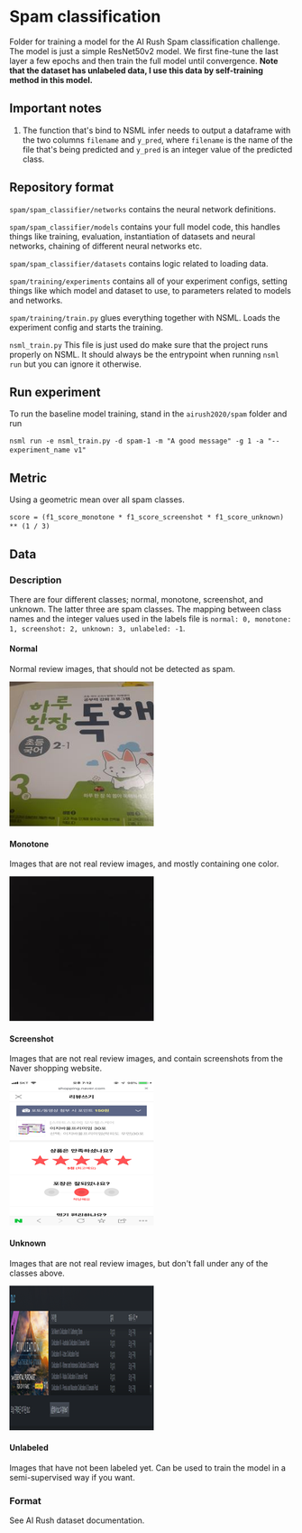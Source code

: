 # Spam classification

Folder for training a model for the AI Rush Spam classification challenge. The model is just a simple ResNet50v2
model. We first fine-tune the last layer a few epochs and then train the full model until convergence. **Note that the
dataset has unlabeled data, I use this data by self-training method in this model.** 

## Important notes
1. The function that's bind to NSML infer needs to output a dataframe with the two columns `filename` and `y_pred`,
where `filename` is the name of the file that's being predicted and `y_pred` is an integer value of the predicted class.

## Repository format
`spam/spam_classifier/networks` contains the neural network definitions.

`spam/spam_classifier/models` contains your full model code, this handles things like training, evaluation, 
instantiation of datasets and neural networks, chaining of different neural networks etc.

`spam/spam_classifier/datasets` contains logic related to loading data.

`spam/training/experiments` contains all of your experiment configs, setting things like which model and dataset to use,
to parameters related to models and networks.

`spam/training/train.py` glues everything together with NSML. Loads the experiment config and starts the training.

`nsml_train.py` This file is just used do make sure that the project runs properly on NSML. It should always be the
entrypoint when running `nsml run` but you can ignore it otherwise.

## Run experiment

To run the baseline model training, stand in the `airush2020/spam` folder and run 
```
nsml run -e nsml_train.py -d spam-1 -m "A good message" -g 1 -a "--experiment_name v1"
```

## Metric
Using a geometric mean over all spam classes.
```
score = (f1_score_monotone * f1_score_screenshot * f1_score_unknown) ** (1 / 3)
```

## Data
### Description
There are four different classes; normal, monotone, screenshot, and unknown. The latter three are spam classes. 
The mapping between class names and the integer values used in the labels file is 
`normal: 0, monotone: 1, screenshot: 2, unknown: 3, unlabeled: -1`.
#### Normal
Normal review images, that should not be detected as spam.

![normal](./images/normal.jpg)
#### Monotone
Images that are not real review images, and mostly containing one color.

![monotone](./images/monotone.jpg)
#### Screenshot 
Images that are not real review images, and contain screenshots from the Naver shopping website.

![screenshot](./images/screenshot_1.png)
#### Unknown
Images that are not real review images, but don't fall under any of the classes above.

![unknown](./images/unknown_2.png)
#### Unlabeled
Images that have not been labeled yet. Can be used to train the model in a semi-supervised way if you want.

### Format
See AI Rush dataset documentation.


